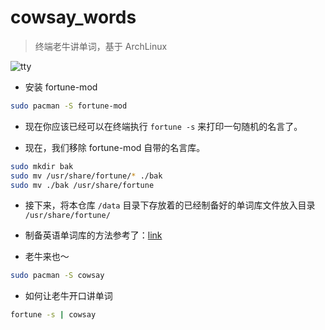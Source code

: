 # cowsay_words

> 终端老牛讲单词，基于 ArchLinux

![tty](https://user-images.githubusercontent.com/38487617/135759589-dabf61a1-7d5d-4e42-b08c-068ecc5efb0a.gif)


- 安装 fortune-mod

```bash
sudo pacman -S fortune-mod
```

- 现在你应该已经可以在终端执行 ```fortune -s``` 来打印一句随机的名言了。

- 现在，我们移除 fortune-mod 自带的名言库。

```bash
sudo mkdir bak
sudo mv /usr/share/fortune/* ./bak
sudo mv ./bak /usr/share/fortune
```

- 接下来，将本仓库 ```/data``` 目录下存放着的已经制备好的单词库文件放入目录 ```/usr/share/fortune/```

- 制备英语单词库的方法参考了：[link](https://www.ruanyifeng.com/blog/2015/04/fortune.html)

- 老牛来也～

```bash
sudo pacman -S cowsay
```

- 如何让老牛开口讲单词

```bash
fortune -s | cowsay
```
